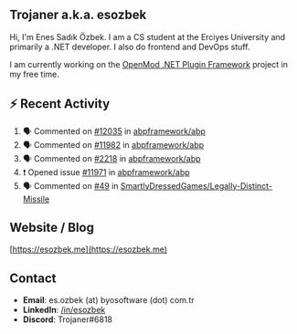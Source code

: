 ##  Trojaner a.k.a. esozbek
Hi, I'm Enes Sadık Özbek. I am a CS student at the Erciyes University and primarily a .NET developer. I also do frontend and DevOps stuff.

I am currently working on the [OpenMod .NET Plugin Framework](https://github.com/openmod/openmod) project in my free time. 

## :zap: Recent Activity

<!--START_SECTION:activity-->
1. 🗣 Commented on [#12035](https://github.com/abpframework/abp/issues/12035) in [abpframework/abp](https://github.com/abpframework/abp)
2. 🗣 Commented on [#11982](https://github.com/abpframework/abp/issues/11982) in [abpframework/abp](https://github.com/abpframework/abp)
3. 🗣 Commented on [#2218](https://github.com/abpframework/abp/issues/2218) in [abpframework/abp](https://github.com/abpframework/abp)
4. ❗️ Opened issue [#11971](https://github.com/abpframework/abp/issues/11971) in [abpframework/abp](https://github.com/abpframework/abp)
5. 🗣 Commented on [#49](https://github.com/SmartlyDressedGames/Legally-Distinct-Missile/issues/49) in [SmartlyDressedGames/Legally-Distinct-Missile](https://github.com/SmartlyDressedGames/Legally-Distinct-Missile)
<!--END_SECTION:activity-->

## Website / Blog
[https://esozbek.me](https://esozbek.me)

## Contact
- **Email**: es.ozbek (at) byosoftware (dot) com.tr
- **LinkedIn**: [/in/esozbek](https://linkedin.com/in/esozbek)
- **Discord**: Trojaner#6818
